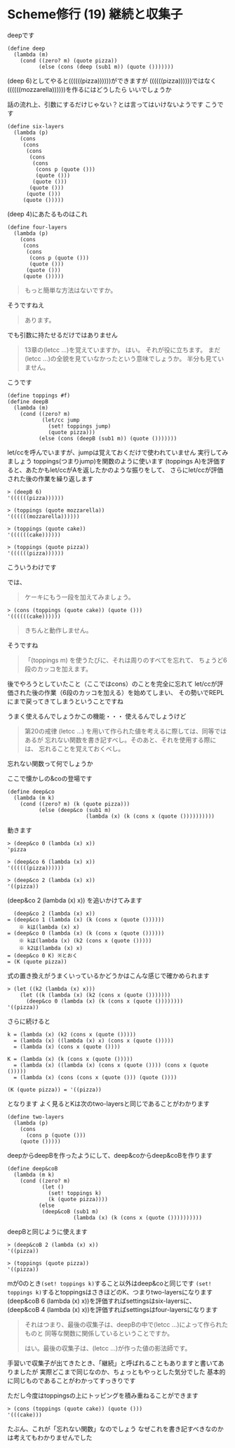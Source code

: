 # Scheme修行 (19) 継続と収集子

deepです

```
(define deep
  (lambda (m)
    (cond ((zero? m) (quote pizza))
          (else (cons (deep (sub1 m)) (quote ()))))))
```

(deep 6)としてやると((((((pizza))))))ができますが
((((((pizza))))))ではなく((((((mozzarella))))))を作るにはどうしたら
いいでしょうか

話の流れ上、引数にするだけじゃない？とは言ってはいけないようです
こうです

```
(define six-layers
  (lambda (p)
    (cons
     (cons
      (cons
       (cons
        (cons
         (cons p (quote ()))
         (quote ()))
        (quote ()))
       (quote ()))
      (quote ()))
     (quote ()))))
```

(deep 4)にあたるものはこれ

```
(define four-layers
  (lambda (p)
    (cons
     (cons
      (cons
       (cons p (quote ()))
       (quote ()))
      (quote ()))
     (quote ()))))
```

> もっと簡単な方法はないですか。

そうですねえ

> あります。

でも引数に持たせるだけではありません

> 13章の(letcc ...)を覚えていますか。
> はい。
> それが役に立ちます。
> まだ(letcc ...)の全貌を見ていなかったという意味でしょうか。
> 半分も見ていません。

こうです

```
(define toppings #f)
(define deepB
  (lambda (m)
    (cond ((zero? m)
           (let/cc jump
             (set! toppings jump)
             (quote pizza)))
          (else (cons (deepB (sub1 m)) (quote ()))))))
```

let/ccを呼んでいますが、jumpは覚えておくだけで使われていません
実行してみましょう
toppings(つまりjump)を関数のように使います
(toppings A)を評価すると、あたかもlet/ccがAを返したかのような振りをして、
さらにlet/ccが評価された後の作業を繰り返します

```
> (deepB 6)
'((((((pizza))))))

> (toppings (quote mozzarella))
'((((((mozzarella))))))

> (toppings (quote cake))
'((((((cake))))))

> (toppings (quote pizza))
'((((((pizza))))))
```

こういうわけです

では、

> ケーキにもう一段を加えてみましょう。

```
> (cons (toppings (quote cake)) (quote ()))
'((((((cake))))))
```

> きちんと動作しません。

そうですね

> 「(toppings m) を使うたびに、それは周りのすべてを忘れて、
> ちょうど6段のカッコを加えます。

後でやろうとしていたこと（ここではcons）のことを完全に忘れて
let/ccが評価された後の作業（6段のカッコを加える）を始めてしまい、
その勢いでREPLにまで戻ってきてしまうということですね

うまく使えるんでしょうかこの機能・・・
使えるんでしょうけど

> 第20の戒律
> (letcc ...) を用いて作られた値を考えるに際しては、同等ではあるが
> 忘れない関数を書き記すべし。そのあと、それを使用する際には、
> 忘れることを覚えておくべし。

忘れない関数って何でしょうか

ここで懐かしの&coの登場です

```
(define deep&co
  (lambda (m k)
    (cond ((zero? m) (k (quote pizza)))
          (else (deep&co (sub1 m)
                         (lambda (x) (k (cons x (quote ())))))))))
```

動きます

```
> (deep&co 0 (lambda (x) x))
'pizza

> (deep&co 6 (lambda (x) x))
'((((((pizza))))))

> (deep&co 2 (lambda (x) x))
'((pizza))
```

(deep&co 2 (lambda (x) x)) を追いかけてみます

```
  (deep&co 2 (lambda (x) x))
= (deep&co 1 (lambda (x) (k (cons x (quote ())))))
　  ※ kは(lambda (x) x)
= (deep&co 0 (lambda (x) (k (cons x (quote ())))))
　  ※ kは(lambda (x) (k2 (cons x (quote ()))))
　  ※ k2は(lambda (x) x)
= (deep&co 0 K) ※とおく
= (K (quote pizza))
```

式の置き換えがうまくいっているかどうかはこんな感じで確かめられます

```
> (let ((k2 (lambda (x) x)))
    (let ((k (lambda (x) (k2 (cons x (quote ()))))))
      (deep&co 0 (lambda (x) (k (cons x (quote ())))))))
'((pizza))
```

さらに続けると

```
k = (lambda (x) (k2 (cons x (quote ()))))
  = (lambda (x) ((lambda (x) x) (cons x (quote ()))))
  = (lambda (x) (cons x (quote ())))

K = (lambda (x) (k (cons x (quote ()))))
  = (lambda (x) ((lambda (x) (cons x (quote ()))) (cons x (quote ()))))
  = (lambda (x) (cons (cons x (quote ())) (quote ())))

(K (quote pizza)) = '((pizza))

```

となります
よく見るとKは次のtwo-layersと同じであることがわかります

```
(define two-layers
  (lambda (p)
    (cons
      (cons p (quote ()))
    (quote ()))))
```

deepからdeepBを作ったようにして、deep&coからdeep&coBを作ります

```
(define deep&coB
  (lambda (m k)
    (cond ((zero? m)
           (let ()
             (set! toppings k)
             (k (quote pizza))))
          (else
           (deep&coB (sub1 m)
                     (lambda (x) (k (cons x (quote ())))))))))
```

deepBと同じように使えます

```
> (deep&coB 2 (lambda (x) x))
'((pizza))

> (toppings (quote pizza))
'((pizza))
```

mが0のとき`(set! toppings k)`すること以外はdeep&coと同じです
`(set! toppings k)`するとtoppingsはさきほどのK、つまりtwo-layersになります
(deep&coB 6 (lambda (x) x))を評価すればsettingsはsix-layersに、
(deep&coB 4 (lambda (x) x))を評価すればsettingsはfour-layersになります

> それはつまり、最後の収集子は、deepBの中で(letcc ...)によって作られたものと
> 同等な関数に関係しているということですか。
> 
> はい。最後の収集子は、(letcc ...)が作った値の影法師です。

手習いで収集子が出てきたとき、「継続」と呼ばれることもありますと書いてありましたが
実際どこまで同じなのか、ちょっともやっとした気分でした
基本的に同じものであることがわかってすっきりです

ただし今度はtoppingsの上にトッピングを積み重ねることができます

```
> (cons (toppings (quote cake)) (quote ()))
'(((cake)))
```

たぶん、これが「忘れない関数」なのでしょう
なぜこれを書き記すべきなのかは考えてもわかりませんでした
